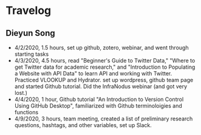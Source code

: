 
# Travelog 
## Dieyun Song 

* 4/2/2020, 1.5 hours, set up github, zotero, webinar, and went through starting tasks
* 4/3/2020, 4.5 hours, read "Beginner's Guide to Twitter Data," "Where to get Twitter data for academic research," and "Introduction to Populating a Website with API Data" to learn API and working with Twitter. Practiced VLOOKUP and Hydrator. set up wordpress, github team page and started Github tutorial. Did the InfraNodus webinar (and got very lost.) 
* 4/4/2020, 1 hour, Github tutorial "An Introduction to Version Control Using GitHub Desktop", familiarized with Github terminoloigies and functions
* 4/9/2020, 3 hours, team meeting, created a list of preliminary research questions, hashtags, and other variables, set up Slack. 

